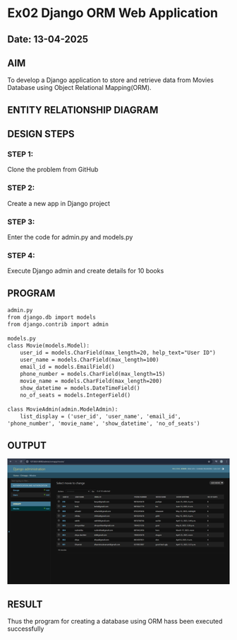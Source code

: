 # Ex02 Django ORM Web Application
## Date: 13-04-2025

## AIM
To develop a Django application to store and retrieve data from Movies Database using Object Relational Mapping(ORM).

## ENTITY RELATIONSHIP DIAGRAM



## DESIGN STEPS

### STEP 1:
Clone the problem from GitHub

### STEP 2:
Create a new app in Django project

### STEP 3:
Enter the code for admin.py and models.py

### STEP 4:
Execute Django admin and create details for 10 books

## PROGRAM
```
admin.py
from django.db import models
from django.contrib import admin

models.py
class Movie(models.Model):
    user_id = models.CharField(max_length=20, help_text="User ID")
    user_name = models.CharField(max_length=100)
    email_id = models.EmailField()
    phone_number = models.CharField(max_length=15)
    movie_name = models.CharField(max_length=200)
    show_datetime = models.DateTimeField()
    no_of_seats = models.IntegerField()

class MovieAdmin(admin.ModelAdmin):
    list_display = ('user_id', 'user_name', 'email_id', 'phone_number', 'movie_name', 'show_datetime', 'no_of_seats')
```
## OUTPUT
![alt text](p.png)


## RESULT
Thus the program for creating a database using ORM hass been executed successfully
